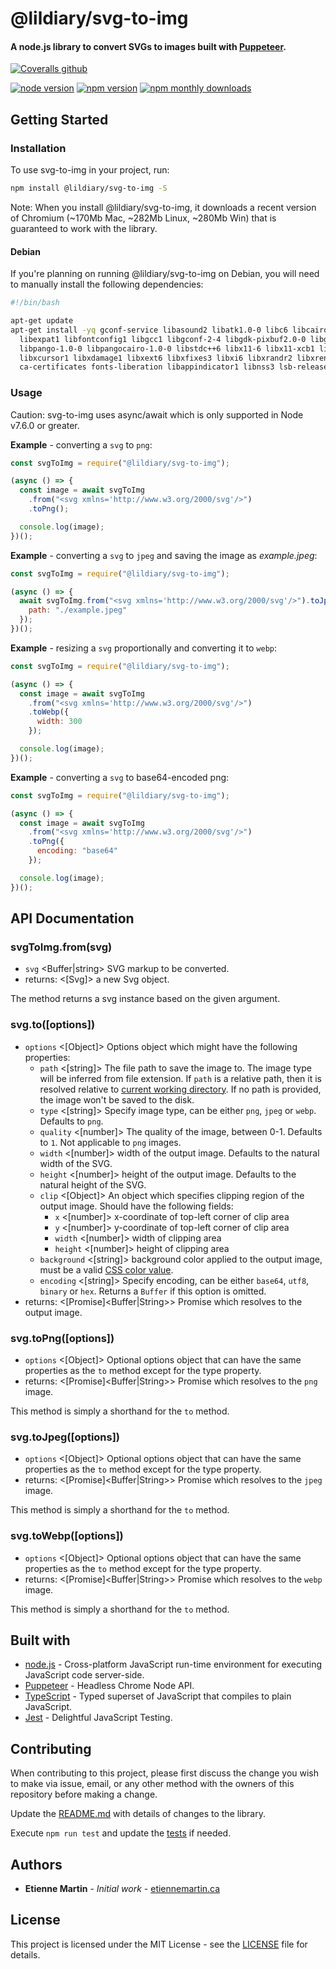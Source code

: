 # @lildiary/svg-to-img

#### A node.js library to convert SVGs to images built with [Puppeteer](https://github.com/GoogleChrome/puppeteer).

[![Coveralls github](https://img.shields.io/coveralls/github/maxxxpavlov/svg-to-img.svg)](https://coveralls.io/github/maxxxpavlov/svg-to-img)

[![node version](https://img.shields.io/node/v/@lildiary/svg-to-img.svg)](https://www.npmjs.com/package/@lildiary/svg-to-img)
[![npm version](https://img.shields.io/npm/v/@lildiary/svg-to-img.svg)](https://www.npmjs.com/package/@lildiary/svg-to-img)
[![npm monthly downloads](https://img.shields.io/npm/dm/@lildiary/svg-to-img.svg)](https://www.npmjs.com/package/@lildiary/svg-to-img)

## Getting Started

### Installation

To use svg-to-img in your project, run:

```bash
npm install @lildiary/svg-to-img -S
```

Note: When you install @lildiary/svg-to-img, it downloads a recent version of Chromium (~170Mb Mac, ~282Mb Linux, ~280Mb Win) that is guaranteed to work with the library.

#### Debian

If you're planning on running @lildiary/svg-to-img on Debian, you will need to manually install the following dependencies:

```bash
#!/bin/bash

apt-get update
apt-get install -yq gconf-service libasound2 libatk1.0-0 libc6 libcairo2 libcups2 libdbus-1-3 \
  libexpat1 libfontconfig1 libgcc1 libgconf-2-4 libgdk-pixbuf2.0-0 libglib2.0-0 libgtk-3-0 libnspr4 \
  libpango-1.0-0 libpangocairo-1.0-0 libstdc++6 libx11-6 libx11-xcb1 libxcb1 libxcomposite1 \
  libxcursor1 libxdamage1 libxext6 libxfixes3 libxi6 libxrandr2 libxrender1 libxss1 libxtst6 \
  ca-certificates fonts-liberation libappindicator1 libnss3 lsb-release xdg-utils wget
```

### Usage

Caution: svg-to-img uses async/await which is only supported in Node v7.6.0 or greater.

**Example** - converting a `svg` to `png`:

```javascript
const svgToImg = require("@lildiary/svg-to-img");

(async () => {
  const image = await svgToImg
    .from("<svg xmlns='http://www.w3.org/2000/svg'/>")
    .toPng();

  console.log(image);
})();
```

**Example** - converting a `svg` to `jpeg` and saving the image as _example.jpeg_:

```javascript
const svgToImg = require("@lildiary/svg-to-img");

(async () => {
  await svgToImg.from("<svg xmlns='http://www.w3.org/2000/svg'/>").toJpeg({
    path: "./example.jpeg"
  });
})();
```

**Example** - resizing a `svg` proportionally and converting it to `webp`:

```javascript
const svgToImg = require("@lildiary/svg-to-img");

(async () => {
  const image = await svgToImg
    .from("<svg xmlns='http://www.w3.org/2000/svg'/>")
    .toWebp({
      width: 300
    });

  console.log(image);
})();
```

**Example** - converting a `svg` to base64-encoded png:

```javascript
const svgToImg = require("@lildiary/svg-to-img");

(async () => {
  const image = await svgToImg
    .from("<svg xmlns='http://www.w3.org/2000/svg'/>")
    .toPng({
      encoding: "base64"
    });

  console.log(image);
})();
```

## API Documentation

### svgToImg.from(svg)

- `svg` <Buffer|string> SVG markup to be converted.
- returns: <[Svg]> a new Svg object.

The method returns a svg instance based on the given argument.

### svg.to([options])

- `options` <[Object]> Options object which might have the following properties:
  - `path` <[string]> The file path to save the image to. The image type will be inferred from file extension. If `path` is a relative path, then it is resolved relative to [current working directory](https://nodejs.org/api/process.html#process_process_cwd). If no path is provided, the image won't be saved to the disk.
  - `type` <[string]> Specify image type, can be either `png`, `jpeg` or `webp`. Defaults to `png`.
  - `quality` <[number]> The quality of the image, between 0-1. Defaults to `1`. Not applicable to `png` images.
  - `width` <[number]> width of the output image. Defaults to the natural width of the SVG.
  - `height` <[number]> height of the output image. Defaults to the natural height of the SVG.
  - `clip` <[Object]> An object which specifies clipping region of the output image. Should have the following fields:
    - `x` <[number]> x-coordinate of top-left corner of clip area
    - `y` <[number]> y-coordinate of top-left corner of clip area
    - `width` <[number]> width of clipping area
    - `height` <[number]> height of clipping area
  - `background` <[string]> background color applied to the output image, must be a valid [CSS color value](https://developer.mozilla.org/en-US/docs/Web/CSS/color_value).
  - `encoding` <[string]> Specify encoding, can be either `base64`, `utf8`, `binary` or `hex`. Returns a `Buffer` if this option is omitted.
- returns: <[Promise]<Buffer|String>> Promise which resolves to the output image.

### svg.toPng([options])

- `options` <[Object]> Optional options object that can have the same properties as the `to` method except for the type property.
- returns: <[Promise]<Buffer|String>> Promise which resolves to the `png` image.

This method is simply a shorthand for the `to` method.

### svg.toJpeg([options])

- `options` <[Object]> Optional options object that can have the same properties as the `to` method except for the type property.
- returns: <[Promise]<Buffer|String>> Promise which resolves to the `jpeg` image.

This method is simply a shorthand for the `to` method.

### svg.toWebp([options])

- `options` <[Object]> Optional options object that can have the same properties as the `to` method except for the type property.
- returns: <[Promise]<Buffer|String>> Promise which resolves to the `webp` image.

This method is simply a shorthand for the `to` method.

## Built with

- [node.js](https://nodejs.org/en/) - Cross-platform JavaScript run-time environment for executing JavaScript code server-side.
- [Puppeteer](https://github.com/GoogleChrome/puppeteer/) - Headless Chrome Node API.
- [TypeScript](https://www.typescriptlang.org/) - Typed superset of JavaScript that compiles to plain JavaScript.
- [Jest](https://facebook.github.io/jest/) - Delightful JavaScript Testing.

## Contributing

When contributing to this project, please first discuss the change you wish to make via issue, email, or any other method with the owners of this repository before making a change.

Update the [README.md](https://github.com/maxxxpavlov/svg-to-img/blob/master/README.md) with details of changes to the library.

Execute `npm run test` and update the [tests](https://github.com/maxxxpavlov/svg-to-img/tree/master/src/tests) if needed.

## Authors

- **Etienne Martin** - _Initial work_ - [etiennemartin.ca](http://etiennemartin.ca/)

## License

This project is licensed under the MIT License - see the [LICENSE](https://github.com/maxxxpavlov/svg-to-img/blob/master/LICENSE) file for details.
